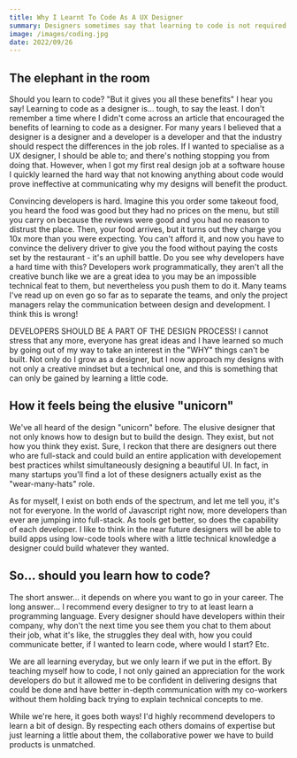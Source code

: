 ```yaml
---
title: Why I Learnt To Code As A UX Designer
summary: Designers sometimes say that learning to code is not required. While that is true, I found the experience of learning to code enriched my understanding of my designs and helped me develop a closer relationship with the developers on my team.
image: /images/coding.jpg
date: 2022/09/26
---
```


## The elephant in the room

Should you learn to code? "But it gives you all these benefits" I hear you say! Learning to code as a designer is... tough, to say the least. I don't remember a time where I didn't come across an article that encouraged the benefits of learning to code as a designer. For many years I believed that a designer is a designer and a developer is a developer and that the industry should respect the differences in the job roles. If I wanted to specialise as a UX designer, I should be able to; and there's nothing stopping you from doing that. However, when I got my first real design job at a software house I quickly learned the hard way that not knowing anything about code would prove ineffective at communicating why my designs will benefit the product.

Convincing developers is hard. Imagine this you order some takeout food, you heard the food was good but they had no prices on the menu, but still you carry on because the reviews were good and you had no reason to distrust the place. Then, your food arrives, but it turns out they charge you 10x more than you were expecting. You can't afford it, and now you have to convince the delivery driver to give you the food without paying the costs set by the restaurant - it's an uphill battle. Do you see why developers have a hard time with this? Developers work programmatically, they aren't all the creative bunch like we are a great idea to you may be an impossible technical feat to them, but nevertheless you push them to do it. Many teams I've read up on even go so far as to separate the teams, and only the project managers relay the communication between design and development. I think this is wrong!

DEVELOPERS SHOULD BE A PART OF THE DESIGN PROCESS! I cannot stress that any more, everyone has great ideas and I have learned so much by going out of my way to take an interest in the "WHY" things can't be built. Not only do I grow as a designer, but I now approach my designs with not only a creative mindset but a technical one, and this is something that can only be gained by learning a little code.

## How it feels being the elusive "unicorn"

We've all heard of the design "unicorn" before. The elusive designer that not only knows how to design but to build the design. They exist, but not how you think they exist. Sure, I reckon that there are designers out there who are full-stack and could build an entire application with developement best practices whilst simultaneously designing a beautiful UI. In fact, in many startups you'll find a lot of these designers actually exist as the "wear-many-hats" role.

As for myself, I exist on both ends of the spectrum, and let me tell you, it's not for everyone. In the world of Javascript right now, more developers than ever are jumping into full-stack. As tools get better, so does the capability of each developer. I like to think in the near future designers will be able to build apps using low-code tools where with a little technical knowledge a designer could build whatever they wanted.

## So... should you learn how to code?

The short answer... it depends on where you want to go in your career. The long answer... I recommend every designer to try to at least learn a programming language. Every designer should have developers within their company, why don't the next time you see them you chat to them about their job, what it's like, the struggles they deal with, how you could communicate better, if I wanted to learn code, where would I start? Etc.

We are all learning everyday, but we only learn if we put in the effort. By teaching myself how to code, I not only gained an appreciation for the work developers do but it allowed me to be confident in delivering designs that could be done and have better in-depth communication with my co-workers without them holding back trying to explain technical concepts to me.

While we're here, it goes both ways! I'd highly recommend developers to learn a bit of design. By respecting each others domains of expertise but just learning a little about them, the collaborative power we have to build products is unmatched.
